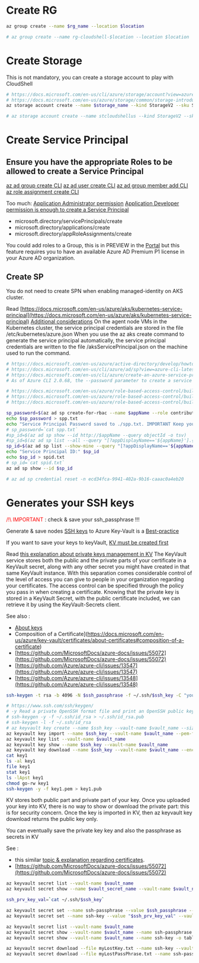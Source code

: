 # Create RG
```sh
az group create --name $rg_name --location $location

# az group create --name rg-cloudshell-$location --location $location

```

# Create Storage

This is not mandatory, you can create a storage account to play with CloudShell

```sh
# https://docs.microsoft.com/en-us/cli/azure/storage/account?view=azure-cli-latest#az-storage-account-create
# https://docs.microsoft.com/en-us/azure/storage/common/storage-introduction#types-of-storage-accounts
az storage account create --name $storage_name --kind StorageV2 --sku Standard_LRS --resource-group $rg_name --location $location --https-only true

# az storage account create --name stcloudshellus --kind StorageV2 --sku Standard_LRS -g rg-cloudshell-$location --location $location --https-only true

```

# Create Service Principal

## Ensure you have the appropriate Roles to be allowed to create a Service Principal

[az ad group create CLI](https://docs.microsoft.com/en-us/cli/azure/ad/group?view=azure-cli-latest#az_ad_group_create)
[az ad user create CLI](https://docs.microsoft.com/en-us/cli/azure/ad/user?view=azure-cli-latest#az_ad_user_create)
[az ad group member add CLI](https://docs.microsoft.com/en-us/cli/azure/ad/group/member?view=azure-cli-latest#az_ad_group_member_add)
[az role assignment create CLI](https://docs.microsoft.com/en-us/cli/azure/role/assignment?view=azure-cli-latest#az_role_assignment_create)


Too much: [Application Administrator permission](https://docs.microsoft.com/en-us/azure/active-directory/roles/permissions-reference#application-administrator-permissions)
[Application Developer permission is enough to create a Service Principal](https://docs.microsoft.com/en-us/azure/active-directory/roles/permissions-reference#application-developer-permissions)
- microsoft.directory/servicePrincipals/create
- microsoft.directory/applications/create
- microsoft.directory/appRoleAssignments/create

You could add roles to a Group, this is in PREVIEW in the [Portal](https://docs.microsoft.com/en-us/azure/active-directory/roles/groups-concept#required-license-plan) but this feature requires you to have an available Azure AD Premium P1 license in your Azure AD organization.


## Create SP
You do not need to create SPN when enabling managed-identity on AKS cluster.

Read [https://docs.microsoft.com/en-us/azure/aks/kubernetes-service-principal](https://docs.microsoft.com/en-us/azure/aks/kubernetes-service-principal)
[Additional considerations](https://docs.microsoft.com/en-us/azure/aks/kubernetes-service-principal#additional-considerations)
On the agent node VMs in the Kubernetes cluster, the service principal credentials are stored in the file /etc/kubernetes/azure.json
When you use the az aks create command to generate the service principal automatically, the service principal credentials are written to the file /aksServicePrincipal.json on the machine used to run the command.

```sh
# https://docs.microsoft.com/en-us/azure/active-directory/develop/howto-create-service-principal-portal
# https://docs.microsoft.com/en-us/cli/azure/ad/sp?view=azure-cli-latest#az-ad-sp-create-for-rbac
# https://docs.microsoft.com/en-us/cli/azure/create-an-azure-service-principal-azure-cli?view=azure-cli-latest
# As of Azure CLI 2.0.68, the --password parameter to create a service principal with a user-defined password is no longer supported to prevent the accidental use of weak passwords.

# https://docs.microsoft.com/en-us/azure/role-based-access-control/built-in-roles
# https://docs.microsoft.com/en-us/azure/role-based-access-control/built-in-roles#azure-kubernetes-service-cluster-admin-role
# https://docs.microsoft.com/en-us/azure/role-based-access-control/built-in-roles#azure-kubernetes-service-cluster-user-role

sp_password=$(az ad sp create-for-rbac --name $appName --role contributor --query password --output tsv)
echo $sp_password > spp.txt
echo "Service Principal Password saved to ./spp.txt. IMPORTANT Keep your password ..." 
# sp_password=`cat spp.txt`
#sp_id=$(az ad sp show --id http://$appName --query objectId -o tsv)
#sp_id=$(az ad sp list --all --query "[?appDisplayName=='${appName}'].{appId:appId}" --output tsv)
sp_id=$(az ad sp list --show-mine --query "[?appDisplayName=='${appName}'].{appId:appId}" --output tsv)
echo "Service Principal ID:" $sp_id 
echo $sp_id > spid.txt
# sp_id=`cat spid.txt`
az ad sp show --id $sp_id

# az ad sp credential reset -n ecd34fca-9941-402a-9b16-caaac0a4eb20

```

# Generates your SSH keys

<span style="color:red">/!\ IMPORTANT </span> :  check & save your ssh_passphrase !!!

Generate & save nodes [SSH keys](https://docs.microsoft.com/en-us/azure/aks/ssh) to Azure Key-Vault is a [Best-practice](https://github.com/Azure/k8s-best-practices/blob/master/Security_securing_a_cluster.md#securing-host-access)

If you want to save your keys to keyVault, [KV must be created first](setup-kv.md)

Read [this explanation about private keys management in KV](https://github.com/Azure/azure-sdk-for-js/issues/7647#issuecomment-594935307)
The KeyVault service stores both the public and the private parts of your certificate in a KeyVault secret, along with any other secret you might have created in that same KeyVault instance. With this separation comes considerable control of the level of access you can give to people in your organization regarding your certificates. The access control can be specified through the policy you pass in when creating a certificate. Knowing that the private key is stored in a KeyVault Secret, with the public certificate included, we can retrieve it by using the KeyVault-Secrets client.

See also :
- [About keys](https://docs.microsoft.com/en-us/azure/key-vault/certificates/about-certificates#composition-of-a-certificate)
- Composition of a Certificate](https://docs.microsoft.com/en-us/azure/key-vault/certificates/about-certificates#composition-of-a-certificate)
- [https://github.com/MicrosoftDocs/azure-docs/issues/55072](https://github.com/MicrosoftDocs/azure-docs/issues/55072)
- [https://github.com/Azure/azure-cli/issues/13547](https://github.com/Azure/azure-cli/issues/13547)
- [https://github.com/Azure/azure-cli/issues/13548](https://github.com/Azure/azure-cli/issues/13548)

```sh
ssh-keygen -t rsa -b 4096 -N $ssh_passphrase -f ~/.ssh/$ssh_key -C "youremail@groland.grd"

# https://www.ssh.com/ssh/keygen/
# -y Read a private OpenSSH format file and print an OpenSSH public key to stdout.
# ssh-keygen -y -f ~/.ssh/id_rsa > ~/.ssh/id_rsa.pub
# ssh-keygen -l -f ~/.ssh/id_rsa
# az keyvault key create --name $ssh_key --vault-name $vault_name --size 2048 --kty RSA
az keyvault key import --name $ssh_key --vault-name $vault_name --pem-file ~/.ssh/$ssh_key --pem-password $ssh_passphrase
az keyvault key list --vault-name $vault_name
az keyvault key show --name $ssh_key --vault-name $vault_name
az keyvault key download --name $ssh_key --vault-name $vault_name --encoding PEM --file key2
cat key1
ls -al key1
file key1
stat key1
ls -lApst key1
chmod go-rw key1
ssh-keygen -y -f key1.pem > key1.pub

```

KV stores both public part and private part of your key. Once you uploaded your key into KV, there is no way to show or download the private part: this is for security concern.
Once the key is imported in KV, then az keyvault key download returns the public key only. 

You can eventually save the private key key and also the passphrase as secrets in KV

See :
- this similar [topic & explanation regarding certificates](https://github.com/Azure/azure-sdk-for-js/issues/7647#issuecomment-594935307).
- [https://github.com/MicrosoftDocs/azure-docs/issues/55072](https://github.com/MicrosoftDocs/azure-docs/issues/55072)

```sh
az keyvault secret list --vault-name $vault_name
az keyvault secret show --name $vault_secret_name --vault-name $vault_name --output tsv

ssh_prv_key_val=`cat ~/.ssh/$ssh_key`

az keyvault secret set --name ssh-passphrase --value $ssh_passphrase --vault-name $vault_name --description "AKS ${appName} SSH Key Passphrase" 
az keyvault secret set --name ssh-key --value "$ssh_prv_key_val" --vault-name $vault_name --description "AKS ${appName} SSH Private Key value" 

az keyvault secret list --vault-name $vault_name
az keyvault secret show --vault-name $vault_name --name ssh-passphrase -o table
az keyvault secret show --vault-name $vault_name --name ssh-key -o table

az keyvault secret download --file myLostKey.txt --name ssh-key --vault-name $vault_name
az keyvault secret download --file myLostPassPhrase.txt --name ssh-passphrase --vault-name $vault_name
```